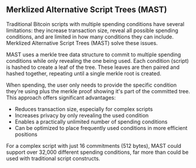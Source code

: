 ## Merklized Alternative Script Trees (MAST)

Traditional Bitcoin scripts with multiple spending conditions have several limitations: they increase transaction size, reveal all possible spending conditions, and are limited in how many conditions they can include. Merklized Alternative Script Trees (MAST) solve these issues.

MAST uses a merkle tree data structure to commit to multiple spending conditions while only revealing the one being used. Each condition (script) is hashed to create a leaf of the tree. These leaves are then paired and hashed together, repeating until a single merkle root is created.

When spending, the user only needs to provide the specific condition they're using plus the merkle proof showing it's part of the committed tree. This approach offers significant advantages:
- Reduces transaction size, especially for complex scripts
- Increases privacy by only revealing the used condition
- Enables a practically unlimited number of spending conditions
- Can be optimized to place frequently used conditions in more efficient positions

For a complex script with just 16 commitments (512 bytes), MAST could support over 32,000 different spending conditions, far more than could be used with traditional script constructs.
